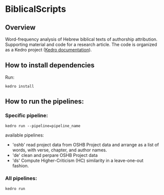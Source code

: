 # BiblicalScripts

## Overview

Word-frequency analysis of Hebrew biblical texts of authorship attribution. 
Supporting material and code for a research article. The code is organized as 
a Kedro project ([Kedro documentation](https://kedro.readthedocs.io)).

## How to install dependencies
Run:

```
kedro install
```

## How to run the pipelines:

### Specific pipeline:
```
kedro run --pipeline=pipeline_name
```
available pipelines:
 * 'oshb'   read project data from OSHB Project data and arrange as a list of
 			words, with verse, chapter, and author names. 
 * 'de'     clean and perpare OSHB Project data
 * 'ds'		Compute Higher-Criticism (HC) similarity in a leave-one-out fashion.

### All pipelines:
```
kedro run
```

